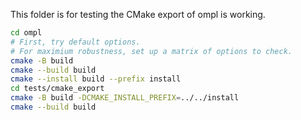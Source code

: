 This folder is for testing the CMake export of ompl is working. 

```bash
cd ompl
# First, try default options.
# For maximium robustness, set up a matrix of options to check.
cmake -B build
cmake --build build
cmake --install build --prefix install
cd tests/cmake_export
cmake -B build -DCMAKE_INSTALL_PREFIX=../../install
cmake --build build
```